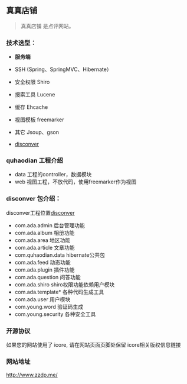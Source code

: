 ﻿## 真真店铺

> 真真店铺 是点评网站。


### 技术选型：

* **服务端**

* SSH (Spring、SpringMVC、Hibernate）
* 安全权限 Shiro
* 搜索工具 Lucene
* 缓存 Ehcache
* 视图模板 freemarker 
* 其它 Jsoup、gson
* [disconver](http://git.oschina.net/yichisancun/disconver)

### quhaodian 工程介绍

* data	工程的controller，数据模块
* web	视图工程，不放代码，使用freemarker作为视图


### disconver 包介绍：

disconver工程位置[disconver](http://git.oschina.net/yichisancun/disconver)


* com.ada.admin 后台管理功能
* com.ada.album 相册功能
* com.ada.area  地区功能
* com.ada.article 文章功能
* com.quhaodian.data hibernate公共包
* com.ada.feed 动态功能
* com.ada.plugin 插件功能
* com.ada.question 问答功能
* com.ada.shiro shiro权限功能依赖用户模块
* com.ada.template* 各种代码生成工具
* com.ada.user 用户模块
* com.young.word 验证码生成
* com.young.security 各种安全工具

### 开源协议

如果您的网站使用了 icore, 请在网站页面页脚处保留 icore相关版权信息链接

### 网站地址
http://www.zzdp.me/


